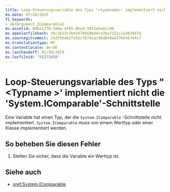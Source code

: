 ```yaml
---
title: Loop-Steuerungsvariable des Typs "<typename>' implementiert nicht die 'System.IComparable'-Schnittstelle
ms.date: 07/20/2015
f1_keywords:
- vbrArgument_IComparable2
ms.assetid: 8dba1270-380a-4f05-8bad-1031e6a9cc90
ms.openlocfilehash: 3bc1b23c5b43478669bd4ce3ba7321c1a30394fb
ms.sourcegitcommit: 14355b4b2fe5bcf874cac96d0a9e6376b567e4c7
ms.translationtype: MT
ms.contentlocale: de-DE
ms.lasthandoff: 01/30/2019
ms.locfileid: "55273458"
---
```

# <a name="loop-control-variable-of-type-typename-does-not-implement-the-systemicomparable-interface"></a>Loop-Steuerungsvariable des Typs "\<Typname >' implementiert nicht die 'System.IComparable'-Schnittstelle
Eine Variable hat einen Typ, der die `System.IComparable` -Schnittstelle nicht implementiert. `System.IComparable` muss von einem Werttyp oder einer Klasse implementiert werden.  
  
## <a name="to-correct-this-error"></a>So beheben Sie diesen Fehler  
  
1.  Stellen Sie sicher, dass die Variable ein Werttyp ist.  
  
## <a name="see-also"></a>Siehe auch
- <xref:System.IComparable>
